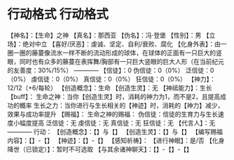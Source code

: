 # 行动格式 行动格式
【神名】：【生命】之神
【真名】：那西亚
【伪名】：冯·登堡
【性别】：男
【立场】：绝对中立
【喜好/厌恶】：虔诚、坚定、自利/衰败、腐化
【化身外表】：由一圈一圈的藤蔓像流水一样不断的流动形成的球体，在球体的正面有一只巨大的竖眼，同时也有众多的藤蔓在表挥舞/胸部有一只巨大竖眼的巨大人形（在当前纪元的友善度：30%/15%）
————
【信徒】：0
伪信徒：0（0%）
泛信徒：0（0%）
虔信徒：0（0%）
真信徒：0（0%）
狂信徒：0（0%）
【神力】：12/12（+6/每轮）
【创造概念】：生命
【创造生灵】：无
【神祗能力】：生长
【buff】：
生命之神：当你【创造生灵】时，消耗的神力为1，而不是2，且提高成功的概率
生长之力：当你进行与生长相关的【神迹】时，消耗的【神力】减少，效果与成功率提升
【赐福】：
生命之神的赐福：
伪信徒：信徒的生育力与生长速度小幅度提高
泛信徒：无
虔信徒：无
真信徒：无
狂信徒：无
【代言人】：无
————
行动：
【创造概念】：【】与【】
【创造生灵】：【】与【】
【编写赐福内容】：【】-【】
【神迹】：【】-【】
【感知祈祷】：
【进行神眠】：是/否
【化身降世（已锁定）】：暂时不可选取
【与其余诸神聊天】：【】-【】-【】